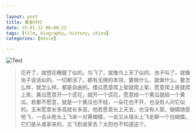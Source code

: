 ```yaml
---

layout: post
title: 黄金时代
date: 15-01-12 00:00:22
tags: [film, biography, history, china]
categories: [movie]

---
```


![Text]({{site.url}}/assets/blog_img/2015-01-12-the-golden-era/The.Golden.Era.2014.HD720P.X264.AAC.Mandarin.CHS.Mp4Ba.mp4_20150111_235756.931.png) 

> 花开了，就想花睡醒了似的。鸟飞了，就像鸟上天了似的。虫子叫了，就像虫子说话似的。一切都活了。都有无限的本领，要做什么，就做什么。要怎么样，就怎么样。都是自由的。倭瓜愿意爬上架就爬上架，愿意爬上房就爬上房。黄瓜愿意开一个谎花，就开一个谎花，愿意结一个黄瓜就结一个黄瓜。若都不愿意，就是一个黄瓜也不结，一朵花也不开，也没有人问它似的。玉米愿意长多高就长多高，他若愿意长上天去，也没有人管。蝴蝶随意地飞，一会从枪头上飞来一对黄蝴蝶，一会又从墙头上飞走聊一个白蝴蝶。它们是从谁家来的，又飞到谁家去？太阳也不知道这个。